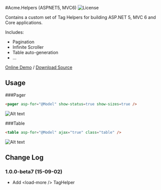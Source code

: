 #Acme.Helpers (ASPNET5, MVC6)
![License](https://img.shields.io/badge/license-MIT-blue.svg?style=flat-square)

Contains a custom set of Tag Helpers for building ASP.NET 5, MVC 6 and Core applications.

Includes:

* Pagination
* Infinite Scroller
* Table auto-generation
* ...

[Online Demo](http://acme-helpers.azurewebsites.net) / [Download Source](http://github.com/simonray/acme.helpers/zipball/master/)

## Usage

###Pager
```html
<pager asp-for="@Model" show-status=true show-sizes=true />
```
![Alt text](http://s2.postimg.org/4u0fnrxsp/screenshot.png "pager")

###Table

```html
<table asp-for="@Model" ajax="true" class="table" />
```
![Alt text](http://s21.postimg.org/nvy2125fr/ah_table_ss.png "screenshot")

## Change Log

### 1.0.0-beta7 (15-09-02)
* Add &lt;load-more /&gt; TagHelper
